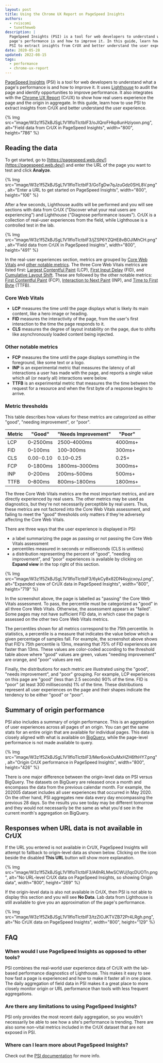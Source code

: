 ```yaml
---
layout: post
title: Using the Chrome UX Report on PageSpeed Insights
authors:
  - rviscomi
  - tunetheweb
description: |
  PageSpeed Insights (PSI) is a tool for web developers to understand what a
  page's performance is and how to improve it. In this guide, learn how to use
  PSI to extract insights from CrUX and better understand the user experience.
date: 2020-05-28
updated: 2022-08-15
tags:
  - performance
  - chrome-ux-report
---
```


[PageSpeed Insights](https://pagespeed.web.dev/)
(PSI) is a tool for web developers to understand what a page's performance is
and how to improve it. It uses [Lighthouse](https://developer.chrome.com/docs/lighthouse/overview/)
to audit the page and identify opportunities to improve performance. It also
integrates with the [Chrome UX Report](https://developer.chrome.com/docs/crux/) (CrUX)
to show how real users experience the page and the origin in
aggregate. In this guide, learn how to use PSI to extract insights from CrUX
and better understand the user experience.

{% Img src="image/W3z1f5ZkBJSgL1V1IfloTIctbIF3/oJIQroFHkp8unHziyoxn.png", alt="Field data from CrUX in PageSpeed Insights", width="800", height="786" %}

## Reading the data

To get started, go to [https://pagespeed.web.dev/](https://pagespeed.web.dev/)
and enter the URL of the page you want to test and click **Analyze**.

{% Img src="image/W3z1f5ZkBJSgL1V1IfloTIctbIF3/GoTgDw7qJzuGdz0SHL8V.png", alt="Enter a URL to get started on PageSpeed Insights", width="800", height="106" %}

After a few seconds, Lighthouse
audits will be performed and you will see sections with data from CrUX ("Discover what your real users are experiencing") and Lighthouse ("Diagnose performance issues"). CrUX is a collection of real-user experiences from the field, while Lighthouse is a controlled test in the lab.

{% Img src="image/W3z1f5ZkBJSgL1V1IfloTIctbIF3/jZSP6YZQHE8vBOJIMhCH.png", alt="Field data from CrUX in PageSpeed Insights", width="800", height="491" %}

In the real-user experiences section, metrics are grouped by [Core Web Vitals](/vitals/#core-web-vitals) and [other notable metrics](/vitals/#other-web-vitals). The three Core Web Vitals metrics are listed first: [Largest Contentful Paint](/lcp/) (LCP), [First Input Delay](/fid/) (FID), and [Cumulative Layout Shift](/cls/). These are followed by the other notable metrics: [First Contentful Paint](/fcp/) (FCP), [Interaction to Next Paint](/inp/) (INP), and [Time to First Byte](/ttfb/) (TTFB).

### Core Web Vitals

- **LCP** measures the time until the page displays what is likely its main
  content, like a hero image or heading.
- **FID** measures the interactivity of the page, from the user's first
  interaction to the time the page responds to it.
- **CLS** measures the degree of layout instability on the page, due to shifts
  like asynchronously loaded content being injected.

### Other notable metrics

- **FCP** measures the time until the page displays something in the
 foreground, like some text or a logo.
- **INP** is an experimental metric that measures the latency of all interactions a user has made with the page, and reports a single value which all (or nearly all) interactions were below.
- **TTFB** is an experimental metric that measures the the time between the request for a resource and when the first byte of a response begins to arrive.

### Metric thresholds

This table describes how values for these metrics are categorized as either
"good", "needing improvement", or "poor".

Metric | "Good" | "Needs Improvement" | "Poor"
-- | -- | -- | --
LCP | 0–2500ms | 2500–4000ms | 4000ms+
FID | 0–100ms | 100–300ms | 300ms+
CLS | 0.00-0.10 | 0.10–0.25 | 0.25+
FCP | 0–1800ms | 1800ms–3000ms | 3000ms+
INP | 0–200ms | 200ms–500ms | 500ms+
TTFB | 0–800ms | 800ms–1800ms | 1800ms+

The three Core Web Vitals metrics are the most important metrics, and are directly experienced by real users. The other metrics may be used as diagnostics, but they're not necessarily perceptible by real users. Thus, these metrics are not factored into the Core Web Vitals assessment, and failing to meet the "good" thresholds only matters if they're adversely affecting the Core Web Vitals.

There are three ways that the user experience is displayed in PSI:

- a label summarizing the page as passing or not passing the Core Web Vitals
  assessment
- percentiles measured in seconds or milliseconds (CLS is unitless)
- a distribution representing the percent of "good", "needing improvement", and "poor" experiences is available by clicking on **Expand view** in the top right of this section.

{% Img src="image/W3z1f5ZkBJSgL1V1IfloTIctbIF3/6ykCy8x82DN4syjcxoyJ.png", alt="Expanded view of CrUX data in PageSpeed Insights", width="800", height="719" %}

In the screenshot above, the page is labelled as "passing" the Core Web Vitals
assessment. To pass, the percentile must be categorized as "good" in all three
Core Web Vitals. Otherwise, the assessment appears as "failed".  Some pages may not have sufficient FID data, in which case the page is assessed on the other two Core Web Vitals metrics.

The percentiles shown for all metrics correspond to the 75th percentile. In
statistics, a percentile is a measure that indicates the value below which a
given percentage of samples fall. For example, the screenshot above shows that
FID's 75th percentile is 13ms, meaning that 75% of FID experiences are faster
than 13ms. These values are color-coded according to the threshold table above
where "good" values are green, values "needing improvement" are orange, and
"poor" values are red.

Finally, the distributions for each metric are illustrated using the "good",
"needs improvement", and "poor" grouping. For example, LCP experiences on this
page are "good" (less than 2.5 seconds) 90% of the time. FID is "poor" (at least
300 milliseconds) 1% of the time. These distributions represent all user
experiences on the page and their shapes indicate the tendency to be either
"good" or "poor".

## Summary of origin performance

PSI also includes a summary of origin performance. This is an aggregation of
user experiences across all pages of an origin. You can get the same stats for an entire origin that are available for individual pages. This data is
closely aligned with what is available on [BigQuery](/chrome-ux-report-bigquery/), while the page-level
performance is not made available to query.

{% Img src="image/W3z1f5ZkBJSgL1V1IfloTIctbIF3/Mer6ovkOuMxHZH6fhHY7.png", alt="Origin CrUX performance in PageSpeed Insights", width="800", height="426" %}

There is one major difference between the origin-level data on PSI versus
BigQuery. The datasets on BigQuery are released once a month and encompass the data from the previous calendar month. For example, the 202005 dataset
includes all user experiences that occurred in May 2020.
On the other hand, PSI aggregates new data every day encompassing the previous 28 days. So
the results you see today may be different tomorrow and they would not
necessarily be the same as what you'd see in the current month's aggregation on
BigQuery.

## Responses when URL data is not available in CrUX

If the URL you entered is not available in CrUX, PageSpeed Insights will attempt to fallback to origin-level data as shown below. Clicking on the icon beside the disabled **This URL** button will show more explanation.

{% Img src="image/W3z1f5ZkBJSgL1V1IfloTIctbIF3/A6hRLMwSCWUj1qcDUOTn.png", alt="No URL-level CrUX data on PageSpeed Insights, so showing Origin data", width="800", height="269" %}

If the origin-level data is also not available in CrUX, then PSI is not able to display this section and you will see **No Data**. Lab data from Lighthouse is still available to give you an approximation of the page's performance.

{% Img src="image/W3z1f5ZkBJSgL1V1IfloTIctbIF3/tzZlOJKTVZB72Pr4LRgh.png", alt="No CrUX data on PageSpeed Insights", width="800", height="129" %}

## FAQ

### When would I use PageSpeed Insights as opposed to other tools?

PSI combines the real-world user experience data of CrUX with the lab-based
performance diagnostics of Lighthouse. This makes it easy to see how fast a
page is experienced and how to make it faster all in one place. The daily
aggregation of field data in PSI makes it a great place to more closely
monitor origin or URL performance than tools with less frequent aggregations.

### Are there any limitations to using PageSpeed Insights?

PSI only provides the most recent daily aggregation, so you wouldn't necessarily be able to see how a site's performance is trending. There are also some non-vital metrics included in the CrUX dataset that are not exposed in PSI.

### Where can I learn more about PageSpeed Insights?

Check out the [PSI documentation](https://developers.google.com/speed/docs/insights/v5/about)
for more info.
